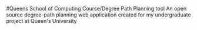 #Queens School of Computing Course/Degree Path Planning tool
 An open source degree-path planning web application created for my undergraduate project at Queen's University
